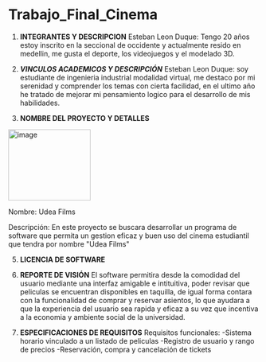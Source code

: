 # Trabajo_Final_Cinema
1) **INTEGRANTES Y DESCRIPCION**
   Esteban Leon Duque: Tengo 20 años estoy inscrito en la seccional de occidente y actualmente resido en medellin, me gusta el deporte, los videojuegos y el modelado 3D.

2) _**VINCULOS ACADEMICOS Y DESCRIPCIÓN**_
  Esteban Leon Duque: soy estudiante de ingenieria industrial modalidad virtual, me destaco por mi serenidad y comprender los temas con cierta facilidad, en el ultimo año he tratado de mejorar mi pensamiento logico para el desarrollo de mis habilidades.

3) __**NOMBRE DEL PROYECTO Y DETALLES**__

<img width="165" height="143" alt="image" src="https://github.com/user-attachments/assets/0071c804-3c7e-4ad4-9b71-94c7cc2463b1" />


  Nombre: Udea Films
  
  Descripción: En este proyecto se buscara desarrollar un programa de software que permita un gestion eficaz y buen uso del cinema estudiantil que tendra por nombre "Udea Films"

5) **LICENCIA DE SOFTWARE**

6) **REPORTE DE VISIÓN**
     El software permitira desde la comodidad del usuario mediante una interfaz amigable e intituitiva, poder revisar que peliculas se encuentran disponibles en taquilla, de igual forma contara con la funcionalidad de comprar y reservar asientos, lo que ayudara a que la experiencia del usuario sea rapida y eficaz a su vez que incentiva a la economia y ambiente social de la universidad.

7) **ESPECIFICACIONES DE REQUISITOS**
  Requisitos funcionales:
    -Sistema horario vinculado a un listado de peliculas
    -Registro de usuario y rango de precios 
    -Reservación, compra y cancelación de tickets
